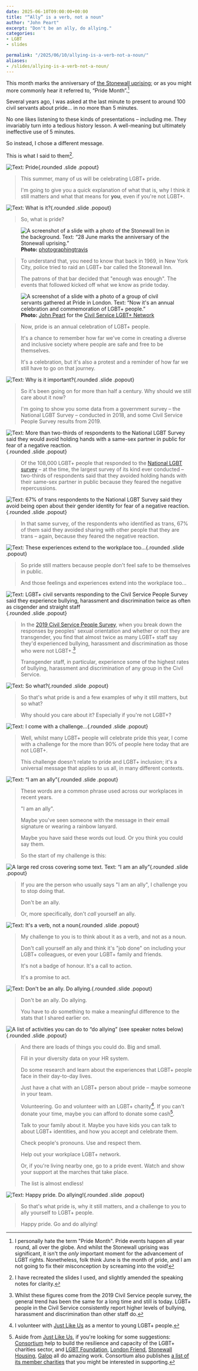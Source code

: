 ```yaml
---
date: 2025-06-10T09:00:00+00:00
title: "“Ally” is a verb, not a noun"
author: "John Peart"
excerpt: "Don't be an ally, do allying."
categories:
- LGBT
- slides

permalink: "/2025/06/10/allying-is-a-verb-not-a-noun/"
aliases:
- /slides/allying-is-a-verb-not-a-noun/
---
```


This month marks the anniversary of [the Stonewall uprising](https://www.johnpe.art/note/1751112000/); or as you might more commonly hear it referred to, “Pride Month”.[^1]

Several years ago, I was asked at the last minute to present to around 100 civil servants about pride... in no more than 5 minutes.

No one likes listening to these kinds of presentations – including me. They invariably turn into a tedious history lesson. A well-meaning but ultimately ineffective use of 5 minutes.

So instead, I chose a different message. 

This is what I said to them[^2].

[^1]: I personally hate the term "Pride Month". Pride events happen all year round, all over the globe. And whilst the Stonewall uprising was significant, it isn't the *only* important moment for the advancement of LGBT rights. Nonetheless, folk think June is the month of pride, and I am not going to fix their misconception by screaming into the void!

[^2]: I have recreated the slides I used, and slightly amended the speaking notes for clarity. 

<div class="slides">
    
![Text: Pride](/images/presentation/allying-is-a-verb-not-a-noun/slide1.jpg){.rounded .slide .popout}

> This summer, many of us will be celebrating LGBT+ pride.
> 
> I'm going to give you a quick explanation of what that is, why I think it still matters and what that means for **you**, even if you're not LGBT+.

![Text: What is it?](/images/presentation/allying-is-a-verb-not-a-noun/slide2.jpg){.rounded .slide .popout}

> So, what is pride?

<figure class="slide">
	<img src="/images/presentation/allying-is-a-verb-not-a-noun/slide3.jpg" alt="A screenshot of a slide with a photo of the Stonewall Inn in the background. Text: “28 June marks the anniversary of the Stonewall uprising.”">
	<figcaption>
        <strong>Photo:</strong> <a href="https://www.flickr.com/photos/photographingtravis/18007716668">photographingtravis</a>
	</figcaption>
</figure>

> To understand that, you need to know that back in 1969, in New York City, police tried to raid an LGBT+ bar called the Stonewall Inn. 
> 
> The patrons of that bar decided that "enough was enough". The events that followed kicked off what we know as pride today.

<figure class="slide">
	<img src="/images/presentation/allying-is-a-verb-not-a-noun/slide4.jpg" alt="A screenshot of a slide with a photo of a group of civil servants gathered at Pride in London. Text: “Now it's an annual celebration and commemoration of LGBT+ people.”">
	<figcaption>
        <strong>Photo:</strong> <a href="//johnpe.art">John Peart</a> for the <a href="//civilservice.lgbt">Civil Service LGBT+ Network</a>
	</figcaption>
</figure>

> Now, pride is an annual celebration of LGBT+ people.
> 
> It's a chance to remember how far we've come in creating a diverse and inclusive society where people are safe and free to be themselves. 
> 
> It's a celebration, but it's also a protest and a reminder of how far we still have to go on that journey.

![Text: Why is it important?](/images/presentation/allying-is-a-verb-not-a-noun/slide5.jpg){.rounded .slide .popout}

> So it's been going on for more than half a century. Why should we still care about it now?
> 
> I'm going to show you some data from a government survey – the National LGBT Survey – conducted in 2018, and some Civil Service People Survey results from 2019.

![Text: More than two-thirds of respondents to the National LGBT Survey said they would avoid holding hands with a same-sex partner in public for fear of a negative reaction.](/images/presentation/allying-is-a-verb-not-a-noun/slide6.jpg){.rounded .slide .popout}

> Of the 108,000 LGBT+ people that responded to the [National LGBT survey](https://www.gov.uk/government/publications/national-lgbt-survey-summary-report) – at the time, the largest survey of its kind ever conducted – two-thirds of respondents said that they avoided holding hands with their same-sex partner in public because they feared the negative repercussions.

![Text: 67% of trans respondents to the National LGBT Survey said they avoid being open about their gender identity for fear of a negative reaction.](/images/presentation/allying-is-a-verb-not-a-noun/slide7.jpg){.rounded .slide .popout}

> In that same survey, of the respondents who identified as trans, 67% of them said they avoided sharing with other people that they are trans – again, because they feared the negative reaction.

![Text: These experiences extend to the workplace too...](/images/presentation/allying-is-a-verb-not-a-noun/slide8.jpg){.rounded .slide .popout}

> So pride still matters because people don't feel safe to be themselves in public.
> 
> And those feelings and experiences extend into the workplace too...

![Text: LGBT+ civil servants responding to the Civil Service People Survey said they experience bullying, harassment and discrimination twice as often as cisgender and straight staff](/images/presentation/allying-is-a-verb-not-a-noun/slide9.jpg){.rounded .slide .popout}

> In the [2019 Civil Service People Survey](https://www.gov.uk/government/publications/civil-service-people-survey-2019-results), when you break down the responses by peoples' sexual orientation and whether or not they are transgender, you find that almost twice as many LGBT+ staff say they'd experienced bullying, harassment and discrimination as those who were not LGBT+.[^3]
> 
> Transgender staff, in particular, experience some of the highest rates of bullying, harassment and discrimination of any group in the Civil Service.

[^3]: Whilst these figures come from the 2019 Civil Service people survey, the general trend has been the same for a long time and still is today. LGBT+ people in the Civil Service consistently report higher levels of bullying, harassment and discrimination than other staff do.

![Text: So what?](/images/presentation/allying-is-a-verb-not-a-noun/slide10.jpg){.rounded .slide .popout}

> So that's what pride is and a few examples of why it still matters, but so what? 
> 
> Why should you care about it? Especially if you're not LGBT+?

![Text: I come with a challenge...](/images/presentation/allying-is-a-verb-not-a-noun/slide11.jpg){.rounded .slide .popout}

> Well, whilst many LGBT+ people will celebrate pride this year, I come with a challenge for the more than 90% of people here today that are not LGBT+.
> 
> This challenge doesn't relate to pride and LGBT+ inclusion; it's a universal message that applies to us all, in many different contexts.

![Text: “I am an ally”](/images/presentation/allying-is-a-verb-not-a-noun/slide12.jpg){.rounded .slide .popout}

> These words are a common phrase used across our workplaces in recent years.
> 
> "I am an ally".
> 
> Maybe you've seen someone with the message in their email signature or wearing a rainbow lanyard.
> 
> Maybe you have said these words out loud. Or you think you could say them.
> 
> So the start of my challenge is this:

![A large red cross covering some text. Text: “I am an ally”](/images/presentation/allying-is-a-verb-not-a-noun/slide13.jpg){.rounded .slide .popout}

> If you are the person who usually says "I am an ally", I challenge you to stop doing that.
> 
> Don't be an ally.
> 
> Or, more specifically, don't *call* yourself an ally.

![Text: It's a verb, not a noun](/images/presentation/allying-is-a-verb-not-a-noun/slide14.jpg){.rounded .slide .popout}

> My challenge to you is to think about it as a verb, and not as a noun.
> 
> Don't call yourself an ally and think it's "job done" on including your LGBT+ colleagues, or even your LGBT+ family and friends.
> 
> It's not a badge of honour. It's a call to action. 
> 
> It's a promise to act.

![Text: Don't be an ally. Do allying.](/images/presentation/allying-is-a-verb-not-a-noun/slide15.jpg){.rounded .slide .popout}

> Don't be an ally. Do allying.
> 
> You have to *do* something to make a meaningful difference to the stats that I shared earlier on.

![A list of activities you can do to “do allying” (see speaker notes below)](/images/presentation/allying-is-a-verb-not-a-noun/slide16.jpg){.rounded .slide .popout}

> And there are loads of things you could do. Big and small.
> 
> Fill in your diversity data on your HR system.
> 
> Do some research and learn about the experiences that LGBT+ people face in their day-to-day lives.
> 
> Just have a chat with an LGBT+ person about pride – maybe someone in your team.
> 
> Volunteering. Go and volunteer with an LGBT+ charity[^4]. If you can't donate your time, maybe you can afford to donate some cash[^5].
> 
> Talk to your family about it. Maybe you have kids you can talk to about LGBT+ identities, and how you accept and celebrate them.
> 
> Check people's pronouns. Use and respect them.
> 
> Help out your workplace LGBT+ network.
> 
> Or, if you're living nearby one, go to a pride event. Watch and show your support at the marches that take place.
> 
> The list is almost endless!

[^4]: I volunteer with [Just Like Us](http://justlikeus.org) as a mentor to young LGBT+ people. 

[^5]: Aside from [Just Like Us](http://justlikeus.org), if you're looking for some suggestions: [Consortium](https://www.consortium.lgbt) help to build the resilience and capacity of the LGBT+ charities sector, and [LGBT Foundation](https://lgbt.foundation), [London Friend](https://londonfriend.org.uk), [Stonewall Housing](https://stonewallhousing.org), [Galop](https://www.galop.org.uk) all do amazing work. Consortium also publishes [a list of its member charities](https://www.consortium.lgbt/member-directory/) that you might be interested in supporting.

![Text: Happy pride. Do allying!](/images/presentation/allying-is-a-verb-not-a-noun/slide17.jpg){.rounded .slide .popout}

> So that's what pride is, why it still matters, and a challenge to you to ally yourself to LGBT+ people.
> 
> Happy pride. Go and do allying!

</div>